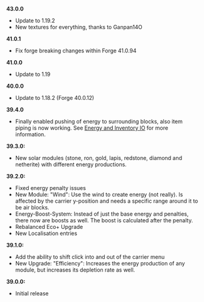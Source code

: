 **43.0.0**
- Update to 1.19.2
- New textures for everything, thanks to Ganpan14O

**41.0.1**
- Fix forge breaking changes within Forge 41.0.94

**41.0.0**
- Update to 1.19

**40.0.0**
- Update to 1.18.2 (Forge 40.0.12)

**39.4.0**
- Finally enabled pushing of energy to surrounding blocks, also item piping is now working. See [Energy and Inventory IO](#energy-and-inventory-io) for more information.

**39.3.0:**
- New solar modules (stone, ron, gold, lapis, redstone, diamond and netherite) with different energy productions.

**39.2.0:**
- Fixed energy penalty issues
- New Module: "Wind": Use the wind to create energy (not really). Is affected by the carrier y-position and needs a specific range around it to be air blocks.
- Energy-Boost-System: Instead of just the base energy and penalties, there now are boosts as well. The boost is calculated after the penalty.
- Rebalanced Eco+ Upgrade
- New Localisation entries

**39.1.0:**
- Add the ability to shift click into and out of the carrier menu
- New Upgrade: "Efficiency": Increases the energy production of any module, but increases its depletion rate as well.

**39.0.0:**
- Initial release
